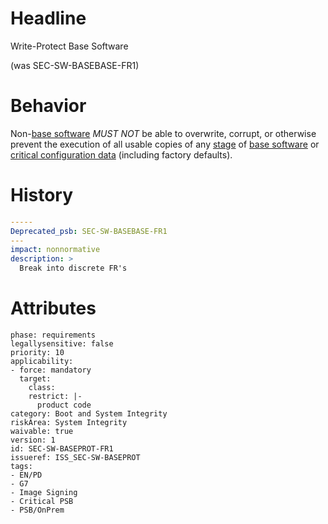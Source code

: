 # Headline 
Write-Protect Base Software 

(was SEC-SW-BASEBASE-FR1)
# Behavior

Non-[base software](#DEF_BaseSoftware) _MUST NOT_ be able to overwrite,
corrupt, or otherwise prevent the execution of all usable copies
of any [stage](#DEF_Stage) of [base software](#DEF_BaseSoftware)
or [critical configuration data](#DEF_CriticalConfigurationData) (including factory defaults).

# History

```yaml
-----
Deprecated_psb: SEC-SW-BASEBASE-FR1
---
impact: nonnormative
description: >
  Break into discrete FR's

```

# Attributes

    phase: requirements
    legallysensitive: false
    priority: 10
    applicability:
    - force: mandatory
      target:
        class: 
        restrict: |-
          product code
    category: Boot and System Integrity
    riskArea: System Integrity
    waivable: true
    version: 1
    id: SEC-SW-BASEPROT-FR1
    issueref: ISS_SEC-SW-BASEPROT
    tags:
    - EN/PD
    - G7
    - Image Signing
    - Critical PSB
    - PSB/OnPrem
